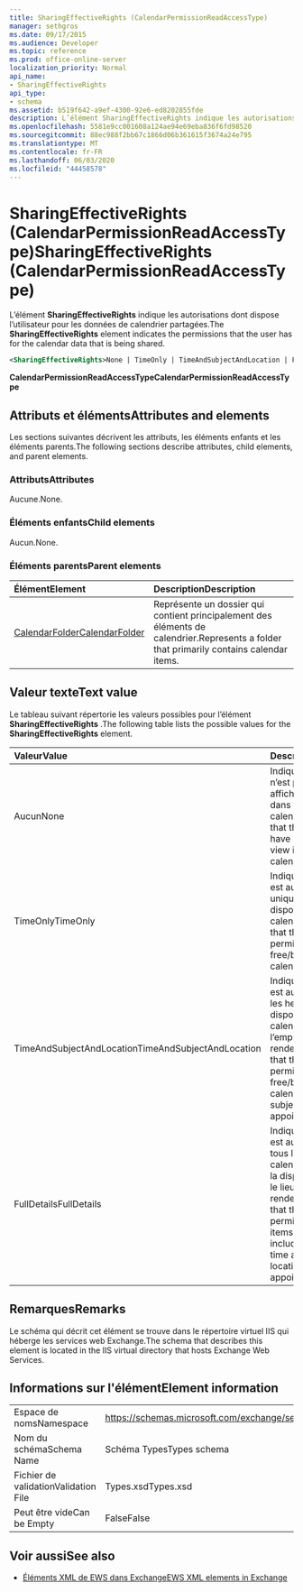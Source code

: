 ```yaml
---
title: SharingEffectiveRights (CalendarPermissionReadAccessType)
manager: sethgros
ms.date: 09/17/2015
ms.audience: Developer
ms.topic: reference
ms.prod: office-online-server
localization_priority: Normal
api_name:
- SharingEffectiveRights
api_type:
- schema
ms.assetid: b519f642-a9ef-4300-92e6-ed8202855fde
description: L’élément SharingEffectiveRights indique les autorisations dont dispose l’utilisateur pour les données de calendrier partagées.
ms.openlocfilehash: 5581e9cc001608a124ae94e69eba836f6fd98520
ms.sourcegitcommit: 88ec988f2bb67c1866d06b361615f3674a24e795
ms.translationtype: MT
ms.contentlocale: fr-FR
ms.lasthandoff: 06/03/2020
ms.locfileid: "44458578"
---
```

# <a name="sharingeffectiverights-calendarpermissionreadaccesstype"></a><span data-ttu-id="ad87e-103">SharingEffectiveRights (CalendarPermissionReadAccessType)</span><span class="sxs-lookup"><span data-stu-id="ad87e-103">SharingEffectiveRights (CalendarPermissionReadAccessType)</span></span>

<span data-ttu-id="ad87e-104">L’élément **SharingEffectiveRights** indique les autorisations dont dispose l’utilisateur pour les données de calendrier partagées.</span><span class="sxs-lookup"><span data-stu-id="ad87e-104">The **SharingEffectiveRights** element indicates the permissions that the user has for the calendar data that is being shared.</span></span> 
  
```XML
<SharingEffectiveRights>None | TimeOnly | TimeAndSubjectAndLocation | FullDetails</SharingEffectiveRights>
```

 <span data-ttu-id="ad87e-105">**CalendarPermissionReadAccessType**</span><span class="sxs-lookup"><span data-stu-id="ad87e-105">**CalendarPermissionReadAccessType**</span></span>
## <a name="attributes-and-elements"></a><span data-ttu-id="ad87e-106">Attributs et éléments</span><span class="sxs-lookup"><span data-stu-id="ad87e-106">Attributes and elements</span></span>

<span data-ttu-id="ad87e-107">Les sections suivantes décrivent les attributs, les éléments enfants et les éléments parents.</span><span class="sxs-lookup"><span data-stu-id="ad87e-107">The following sections describe attributes, child elements, and parent elements.</span></span>
  
### <a name="attributes"></a><span data-ttu-id="ad87e-108">Attributs</span><span class="sxs-lookup"><span data-stu-id="ad87e-108">Attributes</span></span>

<span data-ttu-id="ad87e-109">Aucune.</span><span class="sxs-lookup"><span data-stu-id="ad87e-109">None.</span></span>
  
### <a name="child-elements"></a><span data-ttu-id="ad87e-110">Éléments enfants</span><span class="sxs-lookup"><span data-stu-id="ad87e-110">Child elements</span></span>

<span data-ttu-id="ad87e-111">Aucun.</span><span class="sxs-lookup"><span data-stu-id="ad87e-111">None.</span></span>
  
### <a name="parent-elements"></a><span data-ttu-id="ad87e-112">Éléments parents</span><span class="sxs-lookup"><span data-stu-id="ad87e-112">Parent elements</span></span>

|<span data-ttu-id="ad87e-113">**Élément**</span><span class="sxs-lookup"><span data-stu-id="ad87e-113">**Element**</span></span>|<span data-ttu-id="ad87e-114">**Description**</span><span class="sxs-lookup"><span data-stu-id="ad87e-114">**Description**</span></span>|
|:-----|:-----|
|[<span data-ttu-id="ad87e-115">CalendarFolder</span><span class="sxs-lookup"><span data-stu-id="ad87e-115">CalendarFolder</span></span>](calendarfolder.md) <br/> |<span data-ttu-id="ad87e-116">Représente un dossier qui contient principalement des éléments de calendrier.</span><span class="sxs-lookup"><span data-stu-id="ad87e-116">Represents a folder that primarily contains calendar items.</span></span>  <br/> |
   
## <a name="text-value"></a><span data-ttu-id="ad87e-117">Valeur texte</span><span class="sxs-lookup"><span data-stu-id="ad87e-117">Text value</span></span>

<span data-ttu-id="ad87e-118">Le tableau suivant répertorie les valeurs possibles pour l’élément **SharingEffectiveRights** .</span><span class="sxs-lookup"><span data-stu-id="ad87e-118">The following table lists the possible values for the **SharingEffectiveRights** element.</span></span> 
  
|<span data-ttu-id="ad87e-119">**Valeur**</span><span class="sxs-lookup"><span data-stu-id="ad87e-119">**Value**</span></span>|<span data-ttu-id="ad87e-120">**Description**</span><span class="sxs-lookup"><span data-stu-id="ad87e-120">**Description**</span></span>|
|:-----|:-----|
|<span data-ttu-id="ad87e-121">Aucun</span><span class="sxs-lookup"><span data-stu-id="ad87e-121">None</span></span>  <br/> |<span data-ttu-id="ad87e-122">Indique que l’utilisateur n’est pas autorisé à afficher des éléments dans le calendrier.</span><span class="sxs-lookup"><span data-stu-id="ad87e-122">Indicates that the user does not have permission to view items in the calendar.</span></span>  <br/> |
|<span data-ttu-id="ad87e-123">TimeOnly</span><span class="sxs-lookup"><span data-stu-id="ad87e-123">TimeOnly</span></span>  <br/> |<span data-ttu-id="ad87e-124">Indique que l’utilisateur est autorisé à afficher uniquement les disponibilités dans le calendrier.</span><span class="sxs-lookup"><span data-stu-id="ad87e-124">Indicates that the user has permission to view only free/busy time in the calendar.</span></span>  <br/> |
|<span data-ttu-id="ad87e-125">TimeAndSubjectAndLocation</span><span class="sxs-lookup"><span data-stu-id="ad87e-125">TimeAndSubjectAndLocation</span></span>  <br/> |<span data-ttu-id="ad87e-126">Indique que l’utilisateur est autorisé à afficher les heures de disponibilité dans le calendrier et l’objet et l’emplacement des rendez-vous.</span><span class="sxs-lookup"><span data-stu-id="ad87e-126">Indicates that the user has permission to view free/busy time in the calendar and the subject and location of appointments.</span></span>  <br/> |
|<span data-ttu-id="ad87e-127">FullDetails</span><span class="sxs-lookup"><span data-stu-id="ad87e-127">FullDetails</span></span>  <br/> |<span data-ttu-id="ad87e-128">Indique que l’utilisateur est autorisé à afficher tous les éléments du calendrier, notamment la disponibilité et l’objet, le lieu et les détails des rendez-vous.</span><span class="sxs-lookup"><span data-stu-id="ad87e-128">Indicates that the user has permission to view all items in the calendar, including free/busy time and subject, location, and details of appointments.</span></span>  <br/> |
   
## <a name="remarks"></a><span data-ttu-id="ad87e-129">Remarques</span><span class="sxs-lookup"><span data-stu-id="ad87e-129">Remarks</span></span>

<span data-ttu-id="ad87e-130">Le schéma qui décrit cet élément se trouve dans le répertoire virtuel IIS qui héberge les services web Exchange.</span><span class="sxs-lookup"><span data-stu-id="ad87e-130">The schema that describes this element is located in the IIS virtual directory that hosts Exchange Web Services.</span></span>
  
## <a name="element-information"></a><span data-ttu-id="ad87e-131">Informations sur l'élément</span><span class="sxs-lookup"><span data-stu-id="ad87e-131">Element information</span></span>

|||
|:-----|:-----|
|<span data-ttu-id="ad87e-132">Espace de noms</span><span class="sxs-lookup"><span data-stu-id="ad87e-132">Namespace</span></span>  <br/> |https://schemas.microsoft.com/exchange/services/2006/types  <br/> |
|<span data-ttu-id="ad87e-133">Nom du schéma</span><span class="sxs-lookup"><span data-stu-id="ad87e-133">Schema Name</span></span>  <br/> |<span data-ttu-id="ad87e-134">Schéma Types</span><span class="sxs-lookup"><span data-stu-id="ad87e-134">Types schema</span></span>  <br/> |
|<span data-ttu-id="ad87e-135">Fichier de validation</span><span class="sxs-lookup"><span data-stu-id="ad87e-135">Validation File</span></span>  <br/> |<span data-ttu-id="ad87e-136">Types.xsd</span><span class="sxs-lookup"><span data-stu-id="ad87e-136">Types.xsd</span></span>  <br/> |
|<span data-ttu-id="ad87e-137">Peut être vide</span><span class="sxs-lookup"><span data-stu-id="ad87e-137">Can be Empty</span></span>  <br/> |<span data-ttu-id="ad87e-138">False</span><span class="sxs-lookup"><span data-stu-id="ad87e-138">False</span></span>  <br/> |
   
## <a name="see-also"></a><span data-ttu-id="ad87e-139">Voir aussi</span><span class="sxs-lookup"><span data-stu-id="ad87e-139">See also</span></span>



- [<span data-ttu-id="ad87e-140">Éléments XML de EWS dans Exchange</span><span class="sxs-lookup"><span data-stu-id="ad87e-140">EWS XML elements in Exchange</span></span>](ews-xml-elements-in-exchange.md)

